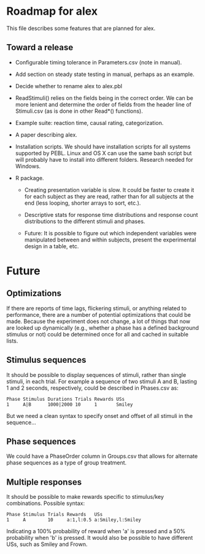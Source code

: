 Roadmap for alex
================

This file describes some features that are planned for alex.

Toward a release
----------------

- Configurable timing tolerance in Parameters.csv (note in manual).

- Add section on steady state testing in manual, perhaps as an
  example.

- Decide whether to rename alex to alex.pbl

- ReadStimuli() relies on the fields being in the correct order. We
  can be more lenient and determine the order of fields from the
  header line of Stimuli.csv (as is done in other Read*() functions).

- Example suite: reaction time, causal rating, categorization. 

- A paper describing alex.

- Installation scripts. We should have installation scripts for all
  systems supported by PEBL. Linux and OS X can use the same bash
  script but will probably have to install into different
  folders. Research needed for Windows.

- R package. 

  - Creating presentation variable is slow. It could be faster to
    create it for each subject as they are read, rather than for all
    subjects at the end (less looping, shorter arrays to sort, etc.).

  - Descriptive stats for response time distributions and response
    count distributions to the different stimuli and phases.

  - Future: It is possible to figure out which independent variables
    were manipulated between and within subjects, present the
    experimental design in a table, etc.


Future
======

Optimizations
-------------

If there are reports of time lags, flickering stimuli, or anything
related to performance, there are a number of potential optimizations
that could be made. Because the experiment does not change, a lot of
things that now are looked up dynamically (e.g., whether a phase has a
defined background stimulus or not) could be determined once for all
and cached in suitable lists.


Stimulus sequences
------------------

It should be possible to display sequences of stimuli, rather than
single stimuli, in each trial. For example a sequence of two stimuli A
and B, lasting 1 and 2 seconds, respectively, could be described in
Phases.csv as:

    Phase Stimulus Durations Trials Rewards USs
    1     A|B      1000|2000 10     1       Smiley

But we need a clean syntax to specify onset and offset of all stimuli
in the sequence...


Phase sequences
---------------

We could have a PhaseOrder column in Groups.csv that allows for
alternate phase sequences as a type of group treatment.


Multiple responses
------------------

It should be possible to make rewards specific to stimulus/key
combinations. Possible syntax:

    Phase Stimulus Trials Rewards   USs
    1     A        10     a:1,l:0.5 a:Smiley,l:Smiley

Indicating a 100% probability of reward when 'a' is pressed and a 50%
probability when 'b' is pressed. It would also be possible to have
different USs, such as Smiley and Frown.
